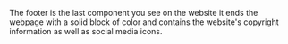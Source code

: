 The footer is the last component you see on the website it ends the webpage with a solid block of color and contains the website's copyright information as well as social media icons.
